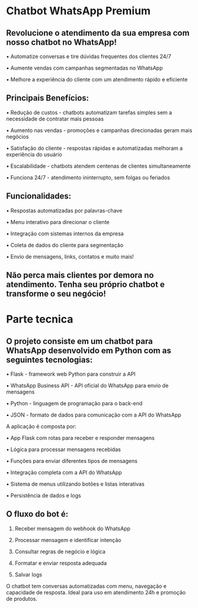 # Chatbot WhatsApp Premium

## Revolucione o atendimento da sua empresa com nosso chatbot no WhatsApp!

•	Automatize conversas e tire dúvidas frequentes dos clientes 24/7

•	Aumente vendas com campanhas segmentadas no WhatsApp

•	Melhore a experiência do cliente com um atendimento rápido e eficiente

## Principais Benefícios:

•	Redução de custos - chatbots automatizam tarefas simples sem a necessidade de contratar mais pessoas

•	Aumento nas vendas - promoções e campanhas direcionadas geram mais negócios

•	Satisfação do cliente - respostas rápidas e automatizadas melhoram a experiência do usuário

•	Escalabilidade - chatbots atendem centenas de clientes simultaneamente

•	Funciona 24/7 - atendimento ininterrupto, sem folgas ou feriados

## Funcionalidades:
•	Respostas automatizadas por palavras-chave

•	Menu interativo para direcionar o cliente

•	Integração com sistemas internos da empresa

•	Coleta de dados do cliente para segmentação

•	Envio de mensagens, links, contatos e muito mais!

## Não perca mais clientes por demora no atendimento. Tenha seu próprio chatbot e transforme o seu negócio!

# Parte tecnica

## O projeto consiste em um chatbot para WhatsApp desenvolvido em Python com as seguintes tecnologias:

•	Flask - framework web Python para construir a API

•	WhatsApp Business API - API oficial do WhatsApp para envio de mensagens

•	Python - linguagem de programação para o back-end

•	JSON - formato de dados para comunicação com a API do WhatsApp

A aplicação é composta por:

•	App Flask com rotas para receber e responder mensagens

•	Lógica para processar mensagens recebidas

•	Funções para enviar diferentes tipos de mensagens

•	Integração completa com a API do WhatsApp

•	Sistema de menus utilizando botões e listas interativas

•	Persistência de dados e logs

## O fluxo do bot é:

1.	Receber mensagem do webhook do WhatsApp
  
2.	Processar mensagem e identificar intenção
   
3.	Consultar regras de negócio e lógica
   
4.	Formatar e enviar resposta adequada
   
5.	Salvar logs
   
O chatbot tem conversas automatizadas com menu, navegação e capacidade de resposta. Ideal para uso em atendimento 24h e promoção de produtos.
